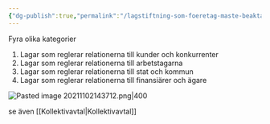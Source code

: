 ```yaml
---
{"dg-publish":true,"permalink":"/lagstiftning-som-foeretag-maste-beakta/","tags":["industriellekonomi"]}
---
```


Fyra olika kategorier
1. Lagar som reglerar relationerna till kunder och konkurrenter
2. Lagar som reglerar relationerna till arbetstagarna
3. Lagar som reglerar relationerna till stat och kommun
4. Lagar som reglerar relationerna till finansiärer och ägare

![Pasted image 20211102143712.png|400](/img/user/images/Pasted%20image%2020211102143712.png)

se även [[Kollektivavtal\|Kollektivavtal]]